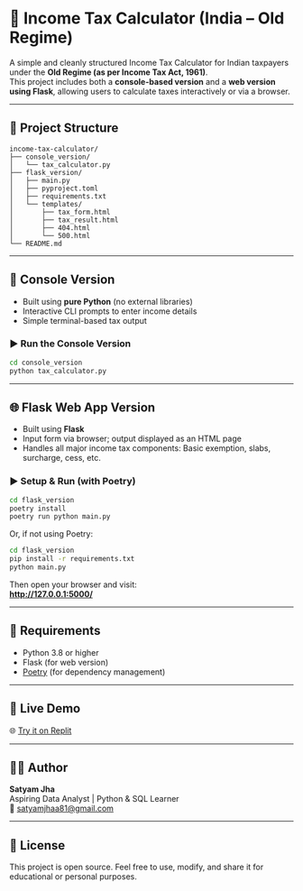 
# 🧾 Income Tax Calculator (India – Old Regime)

A simple and cleanly structured Income Tax Calculator for Indian taxpayers under the **Old Regime (as per Income Tax Act, 1961)**.  
This project includes both a **console-based version** and a **web version using Flask**, allowing users to calculate taxes interactively or via a browser.

---

## 📁 Project Structure

```
income-tax-calculator/
├── console_version/
│   └── tax_calculator.py
├── flask_version/
│   ├── main.py
│   ├── pyproject.toml
│   ├── requirements.txt
│   └── templates/
│       ├── tax_form.html
│       ├── tax_result.html
│       ├── 404.html
│       └── 500.html
└── README.md
```

---

## 🧮 Console Version

- Built using **pure Python** (no external libraries)
- Interactive CLI prompts to enter income details
- Simple terminal-based tax output

### ▶️ Run the Console Version
```bash
cd console_version
python tax_calculator.py
```

---

## 🌐 Flask Web App Version

- Built using **Flask**
- Input form via browser; output displayed as an HTML page
- Handles all major income tax components: Basic exemption, slabs, surcharge, cess, etc.

### ▶️ Setup & Run (with Poetry)
```bash
cd flask_version
poetry install
poetry run python main.py
```

Or, if not using Poetry:
```bash
cd flask_version
pip install -r requirements.txt
python main.py
```

Then open your browser and visit:  
**http://127.0.0.1:5000/**

---

## 🧰 Requirements

- Python 3.8 or higher
- Flask (for web version)
- [Poetry](https://python-poetry.org/) (for dependency management)

---

## 🔗 Live Demo

🌐 [Try it on Replit](https://replit.com/join/idtzrvdtnm-satyamjhaa81)

---

## 👨‍💻 Author

**Satyam Jha**  
Aspiring Data Analyst | Python & SQL Learner  
📧 satyamjhaa81@gmail.com

---

## 📄 License

This project is open source. Feel free to use, modify, and share it for educational or personal purposes.
